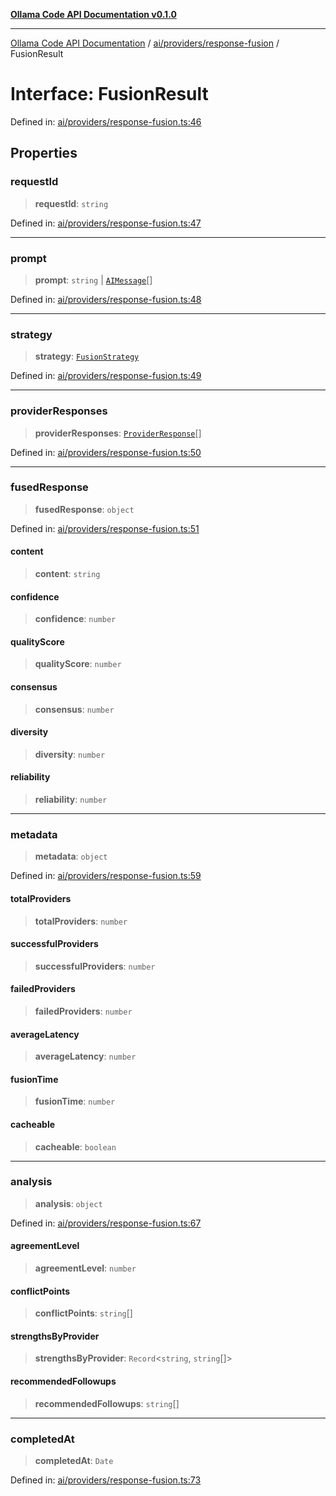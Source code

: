 [**Ollama Code API Documentation v0.1.0**](../../../../README.md)

***

[Ollama Code API Documentation](../../../../modules.md) / [ai/providers/response-fusion](../README.md) / FusionResult

# Interface: FusionResult

Defined in: [ai/providers/response-fusion.ts:46](https://github.com/erichchampion/ollama-code/blob/1174940021f16bcb3532cf8cda9d6c9f9b0e072f/ollama-code/src/ai/providers/response-fusion.ts#L46)

## Properties

### requestId

> **requestId**: `string`

Defined in: [ai/providers/response-fusion.ts:47](https://github.com/erichchampion/ollama-code/blob/1174940021f16bcb3532cf8cda9d6c9f9b0e072f/ollama-code/src/ai/providers/response-fusion.ts#L47)

***

### prompt

> **prompt**: `string` \| [`AIMessage`](../../interfaces/AIMessage.md)[]

Defined in: [ai/providers/response-fusion.ts:48](https://github.com/erichchampion/ollama-code/blob/1174940021f16bcb3532cf8cda9d6c9f9b0e072f/ollama-code/src/ai/providers/response-fusion.ts#L48)

***

### strategy

> **strategy**: [`FusionStrategy`](FusionStrategy.md)

Defined in: [ai/providers/response-fusion.ts:49](https://github.com/erichchampion/ollama-code/blob/1174940021f16bcb3532cf8cda9d6c9f9b0e072f/ollama-code/src/ai/providers/response-fusion.ts#L49)

***

### providerResponses

> **providerResponses**: [`ProviderResponse`](ProviderResponse.md)[]

Defined in: [ai/providers/response-fusion.ts:50](https://github.com/erichchampion/ollama-code/blob/1174940021f16bcb3532cf8cda9d6c9f9b0e072f/ollama-code/src/ai/providers/response-fusion.ts#L50)

***

### fusedResponse

> **fusedResponse**: `object`

Defined in: [ai/providers/response-fusion.ts:51](https://github.com/erichchampion/ollama-code/blob/1174940021f16bcb3532cf8cda9d6c9f9b0e072f/ollama-code/src/ai/providers/response-fusion.ts#L51)

#### content

> **content**: `string`

#### confidence

> **confidence**: `number`

#### qualityScore

> **qualityScore**: `number`

#### consensus

> **consensus**: `number`

#### diversity

> **diversity**: `number`

#### reliability

> **reliability**: `number`

***

### metadata

> **metadata**: `object`

Defined in: [ai/providers/response-fusion.ts:59](https://github.com/erichchampion/ollama-code/blob/1174940021f16bcb3532cf8cda9d6c9f9b0e072f/ollama-code/src/ai/providers/response-fusion.ts#L59)

#### totalProviders

> **totalProviders**: `number`

#### successfulProviders

> **successfulProviders**: `number`

#### failedProviders

> **failedProviders**: `number`

#### averageLatency

> **averageLatency**: `number`

#### fusionTime

> **fusionTime**: `number`

#### cacheable

> **cacheable**: `boolean`

***

### analysis

> **analysis**: `object`

Defined in: [ai/providers/response-fusion.ts:67](https://github.com/erichchampion/ollama-code/blob/1174940021f16bcb3532cf8cda9d6c9f9b0e072f/ollama-code/src/ai/providers/response-fusion.ts#L67)

#### agreementLevel

> **agreementLevel**: `number`

#### conflictPoints

> **conflictPoints**: `string`[]

#### strengthsByProvider

> **strengthsByProvider**: `Record`\<`string`, `string`[]\>

#### recommendedFollowups

> **recommendedFollowups**: `string`[]

***

### completedAt

> **completedAt**: `Date`

Defined in: [ai/providers/response-fusion.ts:73](https://github.com/erichchampion/ollama-code/blob/1174940021f16bcb3532cf8cda9d6c9f9b0e072f/ollama-code/src/ai/providers/response-fusion.ts#L73)
